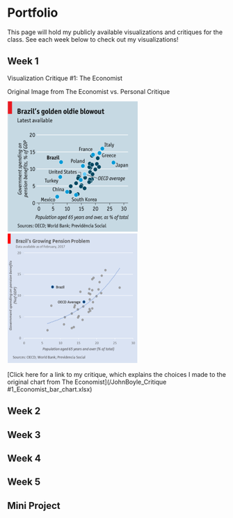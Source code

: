 # Portfolio

This page will hold my publicly available visualizations and critiques for the class.
See each week below to check out my visualizations!

## Week 1

Visualization Critique #1: The Economist

Original Image from The Economist vs. Personal Critique

<img src="economist_chart.png" width="300" height="300"> <img src="economist_chart_critique.png" width="300" height="300">

[Click here for a link to my critique, which explains the choices I made to the original chart from The Economist](/JohnBoyle_Critique #1_Economist_bar_chart.xlsx)

## Week 2

## Week 3

## Week 4

## Week 5

## Mini Project
